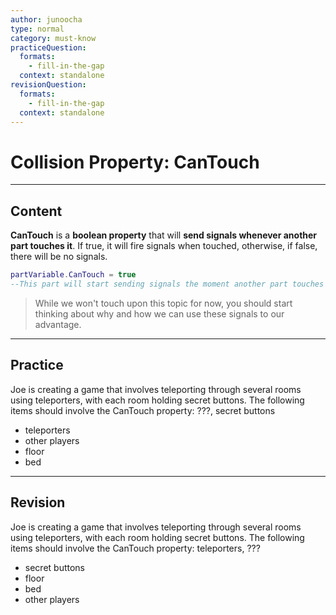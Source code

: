 ```yaml
---
author: junoocha
type: normal
category: must-know
practiceQuestion:
  formats:
    - fill-in-the-gap
  context: standalone
revisionQuestion:
  formats:
    - fill-in-the-gap
  context: standalone
---
```


# Collision Property: CanTouch

---

## Content

**CanTouch** is a **boolean property** that will **send signals whenever another part touches it**. If true, it will fire signals when touched, otherwise, if false, there will be no signals.

```lua
partVariable.CanTouch = true
--This part will start sending signals the moment another part touches it
```

> While we won't touch upon this topic for now, you should start thinking about why and how we can use these signals to our advantage.

---

## Practice
Joe is creating a game that involves teleporting through several rooms using teleporters, with each room holding secret buttons. The following items should involve the CanTouch property: ???, secret buttons

- teleporters
- other players
- floor
- bed

---

## Revision
Joe is creating a game that involves teleporting through several rooms using teleporters, with each room holding secret buttons. The following items should involve the CanTouch property: teleporters, ???

- secret buttons
- floor
- bed
- other players